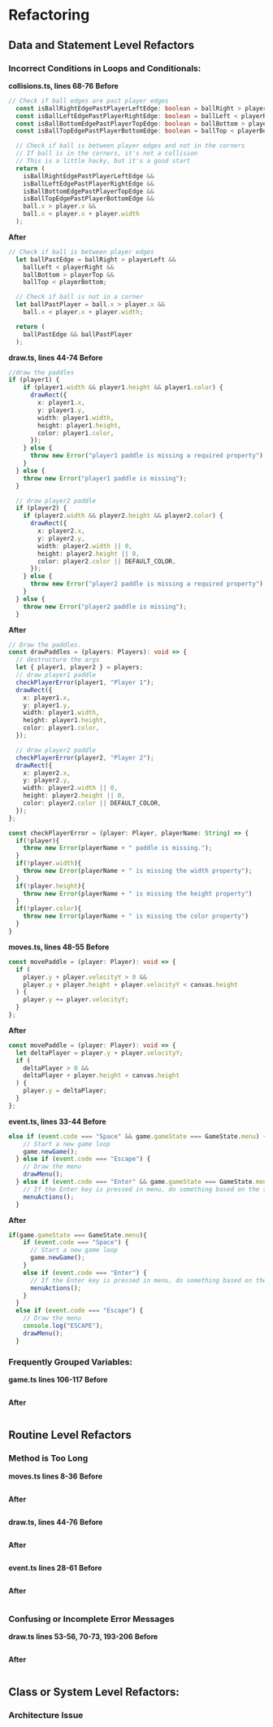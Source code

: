 # Refactoring
## Data and Statement Level Refactors
### Incorrect Conditions in Loops and Conditionals:
**collisions.ts, lines 68-76**
**Before**
```typescript
// Check if ball edges are past player edges
  const isBallRightEdgePastPlayerLeftEdge: boolean = ballRight > playerLeft; // ball right edge past player left edge
  const isBallLeftEdgePastPlayerRightEdge: boolean = ballLeft < playerRight; // ball left edge past player right edge
  const isBallBottomEdgePastPlayerTopEdge: boolean = ballBottom > playerTop; // ball bottom edge past player top edge
  const isBallTopEdgePastPlayerBottomEdge: boolean = ballTop < playerBottom; // ball top edge past player bottom edge

  // Check if ball is between player edges and not in the corners
  // If ball is in the corners, it's not a collision
  // This is a little hacky, but it's a good start
  return (
    isBallRightEdgePastPlayerLeftEdge &&
    isBallLeftEdgePastPlayerRightEdge &&
    isBallBottomEdgePastPlayerTopEdge &&
    isBallTopEdgePastPlayerBottomEdge &&
    ball.x > player.x &&
    ball.x < player.x + player.width
  );
```
**After**
```typescript
// Check if ball is between player edges
  let ballPastEdge = ballRight > playerLeft && 
    ballLeft < playerRight &&
    ballBottom > playerTop &&
    ballTop < playerBottom;

  // Check if ball is not in a corner
  let ballPastPlayer = ball.x > player.x &&
    ball.x < player.x + player.width;

  return (
    ballPastEdge && ballPastPlayer
  );
```
**draw.ts, lines 44-74**
**Before**
```typescript
//draw the paddles
if (player1) {
    if (player1.width && player1.height && player1.color) {
      drawRect({
        x: player1.x,
        y: player1.y,
        width: player1.width,
        height: player1.height,
        color: player1.color,
      });
    } else {
      throw new Error("player1 paddle is missing a required property");
    }
  } else {
    throw new Error("player1 paddle is missing");
  }

  // draw player2 paddle
  if (player2) {
    if (player2.width && player2.height && player2.color) {
      drawRect({
        x: player2.x,
        y: player2.y,
        width: player2.width || 0,
        height: player2.height || 0,
        color: player2.color || DEFAULT_COLOR,
      });
    } else {
      throw new Error("player2 paddle is missing a required property");
    }
  } else {
    throw new Error("player2 paddle is missing");
  }
```
**After**
```typescript
// Draw the paddles.
const drawPaddles = (players: Players): void => {
  // destructure the args
  let { player1, player2 } = players;
  // draw player1 paddle
  checkPlayerError(player1, "Player 1");
  drawRect({
    x: player1.x,
    y: player1.y,
    width: player1.width,
    height: player1.height,
    color: player1.color,
  });

  // draw player2 paddle
  checkPlayerError(player2, "Player 2");
  drawRect({
    x: player2.x,
    y: player2.y,
    width: player2.width || 0,
    height: player2.height || 0,
    color: player2.color || DEFAULT_COLOR,
  });
};

const checkPlayerError = (player: Player, playerName: String) => {
  if(!player){
    throw new Error(playerName + " paddle is missing.");
  }
  if(!player.width){
    throw new Error(playerName + " is missing the width property");
  }
  if(!player.height){
    throw new Error(playerName + " is missing the height property")
  }
  if(!player.color){
    throw new Error(playerName + " is missing the color property")
  }
}
```

**moves.ts, lines 48-55**
**Before**
```typescript
const movePaddle = (player: Player): void => {
  if (
    player.y + player.velocityY > 0 &&
    player.y + player.height + player.velocityY < canvas.height
  ) {
    player.y += player.velocityY;
  }
};
```
**After**
```typescript
const movePaddle = (player: Player): void => {
  let deltaPlayer = player.y + player.velocityY;
  if (
    deltaPlayer > 0 &&
    deltaPlayer + player.height < canvas.height
  ) {
    player.y = deltaPlayer;
  }
};
```

**event.ts, lines 33-44**
**Before**
```typescript
else if (event.code === "Space" && game.gameState === GameState.menu) {
    // Start a new game loop
    game.newGame();
  } else if (event.code === "Escape") {
    // Draw the menu
    drawMenu();
  } else if (event.code === "Enter" && game.gameState === GameState.menu) {
    // If the Enter key is pressed in menu, do something based on the selected menu option
    menuActions();
  }
```
**After**
```typescript
if(game.gameState === GameState.menu){
    if (event.code === "Space") {
      // Start a new game loop
      game.newGame();
    } 
    else if (event.code === "Enter") {
      // If the Enter key is pressed in menu, do something based on the selected menu option
      menuActions();
    }
  }
  else if (event.code === "Escape") {
    // Draw the menu
    console.log("ESCAPE");
    drawMenu();
  }
```

### Frequently Grouped Variables:
**game.ts lines 106-117**
**Before**
```typescript

```
**After**
```typescript
```
## Routine Level Refactors
### Method is Too Long
**moves.ts lines 8-36**
**Before**
```typescript
```
**After**
```typescript
```

**draw.ts, lines 44-76**
**Before**
```typescript
```
**After**
```typescript
```

**event.ts lines 28-61**
**Before**
```typescript
```
**After**
```typescript
```

### Confusing or Incomplete Error Messages
**draw.ts lines 53-56, 70-73, 193-206**
**Before**
```typescript
```
**After**
```typescript
```

## Class or System Level Refactors:
### Architecture Issue

